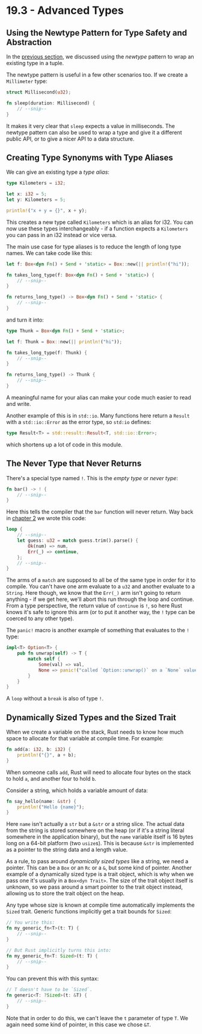 # 19.3 - Advanced Types

## Using the Newtype Pattern for Type Safety and Abstraction

In the [previous section](./ch19-02-advanced-traits.md#using-the-newtype-pattern-to-implement-external-traits-on-external-types), we discussed using the _newtype_ pattern to wrap an existing type in a tuple.

The newtype pattern is useful in a few other scenarios too. If we create a `Millimeter` type:

```rust
struct Millisecond(u32);

fn sleep(duration: Millisecond) {
    // --snip--
}
```

It makes it very clear that `sleep` expects a value in milliseconds. The newtype pattern can also be used to wrap a type and give it a different public API, or to give a nicer API to a data structure.

## Creating Type Synonyms with Type Aliases

We can give an existing type a _type alias_:

```rust
type Kilometers = i32;

let x: i32 = 5;
let y: Kilometers = 5;

println!("x + y = {}", x + y);
```

This creates a new type called `Kilometers` which is an alias for i32. You can now use these types interchangeably - if a function expects a `Kilometers` you can pass in an i32 instead or vice versa.

The main use case for type aliases is to reduce the length of long type names. We can take code like this:

```rust
let f: Box<dyn Fn() + Send + 'static> = Box::new(|| println!("hi"));

fn takes_long_type(f: Box<dyn Fn() + Send + 'static>) {
    // --snip--
}

fn returns_long_type() -> Box<dyn Fn() + Send + 'static> {
    // --snip--
}
```

and turn it into:

```rust
type Thunk = Box<dyn Fn() + Send + 'static>;

let f: Thunk = Box::new(|| println!("hi"));

fn takes_long_type(f: Thunk) {
    // --snip--
}

fn returns_long_type() -> Thunk {
    // --snip--
}
```

A meaningful name for your alias can make your code much easier to read and write.

Another example of this is in `std::io`. Many functions here return a `Result` with a `std::io::Error` as the error type, so `std:io` defines:

```rust
type Result<T> = std::result::Result<T, std::io::Error>;
```

which shortens up a lot of code in this module.

## The Never Type that Never Returns

There's a special type named `!`. This is the _empty type_ or _never type_:

```rust
fn bar() -> ! {
    // --snip--
}
```

Here this tells the compiler that the `bar` function will never return. Way back in [chapter 2][chap2] we wrote this code:

```rust
loop {
    // --snip--
    let guess: u32 = match guess.trim().parse() {
        Ok(num) => num,
        Err(_) => continue,
    };
    // --snip--
}
```

The arms of a `match` are supposed to all be of the same type in order for it to compile. You can't have one arm evaluate to a `u32` and another evaluate to a `String`. Here though, we know that the `Err(_)` arm isn't going to return anything - if we get here, we'll abort this run through the loop and continue. From a type perspective, the return value of `continue` is `!`, so here Rust knows it's safe to ignore this arm (or to put it another way, the `!` type can be coerced to any other type).

The `panic!` macro is another example of something that evaluates to the `!` type:

```rust
impl<T> Option<T> {
    pub fn unwrap(self) -> T {
        match self {
            Some(val) => val,
            None => panic!("called `Option::unwrap()` on a `None` value"),
        }
    }
}
```

A `loop` without a `break` is also of type `!`.

## Dynamically Sized Types and the Sized Trait

When we create a variable on the stack, Rust needs to know how much space to allocate for that variable at compile time. For example:

```rust
fn add(a: i32, b: i32) {
    println!("{}", a + b);
}
```

When someone calls `add`, Rust will need to allocate four bytes on the stack to hold `a`, and another four to hold `b`.

Consider a string, which holds a variable amount of data:

```rust
fn say_hello(name: &str) {
    println!("Hello {name}");
}
```

Here `name` isn't actually a `str` but a `&str` or a string slice. The actual data from the string is stored somewhere on the heap (or if it's a string literal somewhere in the application binary), but the `name` variable itself is 16 bytes long on a 64-bit platform (two `usize`s). This is because `&str` is implemented as a pointer to the string data and a length value.

As a rule, to pass around _dynamically sized types_ like a string, we need a pointer. This can be a `Box` or an `Rc` or a `&`, but some kind of pointer. Another example of a dynamically sized type is a trait object, which is why when we pass one it's usually in a `Box<dyn Trait>`. The size of the trait object itself is unknown, so we pass around a smart pointer to the trait object instead, allowing us to store the trait object on the heap.

Any type whose size is known at compile time automatically implements the `Sized` trait. Generic functions implicitly get a trait bounds for `Sized`:

```rust
// You write this:
fn my_generic_fn<T>(t: T) {
    // --snip--
}

// But Rust implicitly turns this into:
fn my_generic_fn<T: Sized>(t: T) {
    // --snip--
}
```

You can prevent this with this syntax:

```rust
// T doesn't have to be `Sized`.
fn generic<T: ?Sized>(t: &T) {
    // --snip--
}
```

Note that in order to do this, we can't leave the `t` parameter of type `T`. We again need some kind of pointer, in this case we chose `&T`.

[chap2]: ./ch02-guessing-game.md "Chapter 2: Guessing Game"
